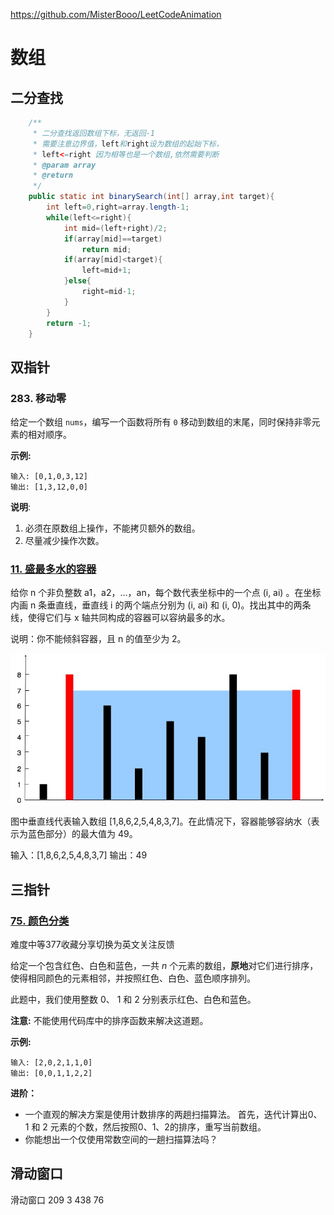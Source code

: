 



<https://github.com/MisterBooo/LeetCodeAnimation>

# 数组

## 二分查找

```java
    /**
     * 二分查找返回数组下标，无返回-1
     * 需要注意边界值，left和right设为数组的起始下标，
     * left<=right 因为相等也是一个数组,依然需要判断
     * @param array
     * @return
     */
    public static int binarySearch(int[] array,int target){
        int left=0,right=array.length-1;
        while(left<=right){
            int mid=(left+right)/2;
            if(array[mid]==target)
                return mid;
            if(array[mid]<target){
                left=mid+1;
            }else{
                right=mid-1;
            }
        }
        return -1;
    }
```



## 双指针

### 283. 移动零

给定一个数组 `nums`，编写一个函数将所有 `0` 移动到数组的末尾，同时保持非零元素的相对顺序。

**示例:**

```
输入: [0,1,0,3,12]
输出: [1,3,12,0,0]
```

**说明**:

1. 必须在原数组上操作，不能拷贝额外的数组。
2. 尽量减少操作次数。

### [11. 盛最多水的容器](https://leetcode-cn.com/problems/container-with-most-water/)

给你 n 个非负整数 a1，a2，...，an，每个数代表坐标中的一个点 (i, ai) 。在坐标内画 n 条垂直线，垂直线 i 的两个端点分别为 (i, ai) 和 (i, 0)。找出其中的两条线，使得它们与 x 轴共同构成的容器可以容纳最多的水。

说明：你不能倾斜容器，且 n 的值至少为 2。

![img](assets/question_11.jpg)

 图中垂直线代表输入数组 [1,8,6,2,5,4,8,3,7]。在此情况下，容器能够容纳水（表示为蓝色部分）的最大值为 49。

输入：[1,8,6,2,5,4,8,3,7]
输出：49





## 三指针

### [75. 颜色分类](https://leetcode-cn.com/problems/sort-colors/)

难度中等377收藏分享切换为英文关注反馈

给定一个包含红色、白色和蓝色，一共 *n* 个元素的数组，**原地**对它们进行排序，使得相同颜色的元素相邻，并按照红色、白色、蓝色顺序排列。

此题中，我们使用整数 0、 1 和 2 分别表示红色、白色和蓝色。

**注意:**
不能使用代码库中的排序函数来解决这道题。

**示例:**

```
输入: [2,0,2,1,1,0]
输出: [0,0,1,1,2,2]
```

**进阶：**

- 一个直观的解决方案是使用计数排序的两趟扫描算法。
  首先，迭代计算出0、1 和 2 元素的个数，然后按照0、1、2的排序，重写当前数组。
- 你能想出一个仅使用常数空间的一趟扫描算法吗？



## 滑动窗口

滑动窗口
209
3
438
76